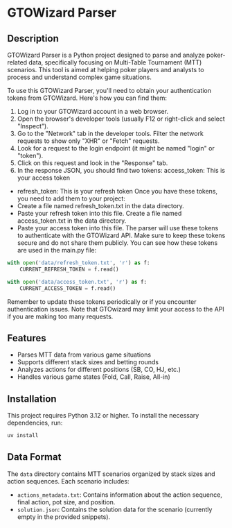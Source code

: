 # GTOWizard Parser

## Description

GTOWizard Parser is a Python project designed to parse and analyze poker-related data, specifically focusing on Multi-Table Tournament (MTT) scenarios. This tool is aimed at helping poker players and analysts to process and understand complex game situations.

To use this GTOWizard Parser, you'll need to obtain your authentication tokens from GTOWizard. Here's how you can find them:
1. Log in to your GTOWizard account in a web browser.
2. Open the browser's developer tools (usually F12 or right-click and select "Inspect").
3. Go to the "Network" tab in the developer tools.
Filter the network requests to show only "XHR" or "Fetch" requests.
4. Look for a request to the login endpoint (it might be named "login" or "token").
5. Click on this request and look in the "Response" tab.
6. In the response JSON, you should find two tokens:
access_token: This is your access token
- refresh_token: This is your refresh token
Once you have these tokens, you need to add them to your project:
- Create a file named refresh_token.txt in the data directory.
- Paste your refresh token into this file.
Create a file named access_token.txt in the data directory.
- Paste your access token into this file.
The parser will use these tokens to authenticate with the GTOWizard API. Make sure to keep these tokens secure and do not share them publicly.
You can see how these tokens are used in the main.py file:

```python
with open('data/refresh_token.txt', 'r') as f:
    CURRENT_REFRESH_TOKEN = f.read()

with open('data/access_token.txt', 'r') as f:
    CURRENT_ACCESS_TOKEN = f.read()
```

Remember to update these tokens periodically or if you encounter authentication issues. Note that GTOwizard may limit your access to the API if you are making too many requests.

## Features

- Parses MTT data from various game situations
- Supports different stack sizes and betting rounds
- Analyzes actions for different positions (SB, CO, HJ, etc.)
- Handles various game states (Fold, Call, Raise, All-in)

## Installation

This project requires Python 3.12 or higher. To install the necessary dependencies, run:

```bash
uv install
```



## Data Format

The `data` directory contains MTT scenarios organized by stack sizes and action sequences. Each scenario includes:

- `actions_metadata.txt`: Contains information about the action sequence, final action, pot size, and position.
- `solution.json`: Contains the solution data for the scenario (currently empty in the provided snippets).